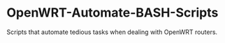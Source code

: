 # OpenWRT-Automate-BASH-Scripts
Scripts that automate tedious tasks when dealing with OpenWRT routers.

